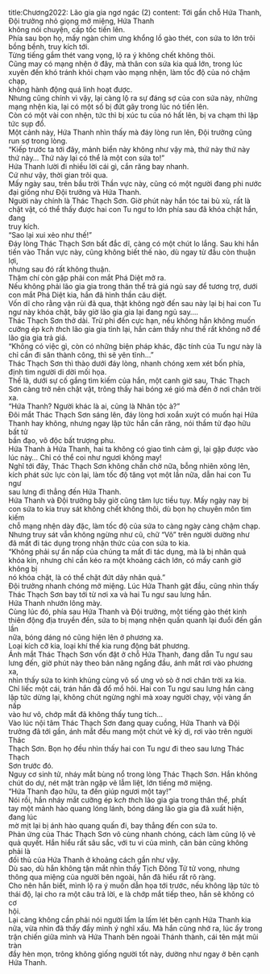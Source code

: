 title:Chương2022: Lão gia gia ngơ ngác (2)
content:
Tới gần chỗ Hứa Thanh, Đội trưởng nhỏ giọng mở miệng, Hứa Thanh<br>không nói chuyện, cấp tốc tiến lên.<br>Phía sau bọn họ, mấy ngàn chim ưng khổng lồ gào thét, con sứa to lớn trôi<br>bồng bềnh, truy kích tới.<br>Từng tiếng gầm thét vang vọng, lộ ra ý không chết không thôi.<br>Cũng may có mạng nhện ở đây, mà thân con sứa kia quá lớn, trong lúc<br>xuyên đến khó tránh khỏi chạm vào mạng nhện, làm tốc độ của nó chậm chạp,<br>không hành động quá linh hoạt được.<br>Nhưng cũng chính vì vậy, lại càng lộ ra sự đáng sợ của con sứa này, những<br>mạng nhện kia, lại có một số bị đứt gãy trong lúc nó tiến lên.<br>Còn có một vài con nhện, tức thì bị xúc tu của nó hất lên, bị va chạm thì lập<br>tức sụp đổ.<br>Một cảnh này, Hứa Thanh nhìn thấy mà đáy lòng run lên, Đội trưởng cũng<br>run sợ trong lòng.<br>“Kiếp trước ta tới đây, mảnh biển này không như vậy mà, thứ này thứ này<br>thứ này… Thứ này lại có thể là một con sứa to!”<br>Hứa Thanh lười đi nhiều lời cái gì, cắn răng bay nhanh.<br>Cứ như vậy, thời gian trôi qua.<br>Mấy ngày sau, trên bầu trời Thần vực này, cũng có một người đang phi nước<br>đại giống như Đội trưởng và Hứa Thanh.<br>Người này chính là Thác Thạch Sơn. Giờ phút này hắn tóc tai bù xù, rất là<br>chật vật, có thể thấy được hai con Tu ngư to lớn phía sau đã khóa chặt hắn, đang<br>truy kích.<br>“Sao lại xui xẻo như thế!”<br>Đáy lòng Thác Thạch Sơn bất đắc dĩ, càng có một chút lo lắng. Sau khi hắn<br>tiến vào Thần vực này, cũng không biết thế nào, dù ngay từ đầu còn thuận lợi,<br>nhưng sau đó rất không thuận.<br>Thậm chí còn gặp phải con mắt Phá Diệt mở ra.<br>Nếu không phải lão gia gia trong thân thể trả giá ngủ say để tương trợ, dưới<br>con mắt Phá Diệt kia, hắn đã hình thần câu diệt.<br>Vốn dĩ cho rằng vận rủi đã qua, thật không ngờ đến sau này lại bị hai con Tu<br>ngư này khóa chặt, bây giờ lão gia gia lại đang ngủ say….<br>Thác Thạch Sơn thở dài. Trừ phi đến cực hạn, nếu không hắn không muốn<br>cưỡng ép k*ch th*ch lão gia gia tỉnh lại, hắn cảm thấy như thế rất không nỡ để<br>lão gia gia trả giá.<br>“Không có việc gì, còn có những biện pháp khác, đặc tính của Tu ngư này là<br>chỉ cần đi săn thành công, thì sẽ yên tĩnh…”<br>Thác Thạch Sơn thì thào dưới đáy lòng, nhanh chóng xem xét bốn phía,<br>định tìm người di dời mối họa.<br>Thế là, dưới sự cố gắng tìm kiếm của hắn, một canh giờ sau, Thác Thạch<br>Sơn càng trở nên chật vật, trông thấy hai bóng xé gió mà đến ở nơi chân trời xa.<br>“Hứa Thanh? Người khác là ai, cũng là Nhân tộc à?”<br>Đôi mắt Thác Thạch Sơn sáng lên, đáy lòng hơi xoắn xuýt có muốn hại Hứa<br>Thanh hay không, nhưng ngay lập tức hắn cắn răng, nói thầm tử đạo hữu bất tử<br>bần đạo, vô độc bất trượng phu.<br>Hứa Thanh à Hứa Thanh, hai ta không có giao tình cảm gì, lại gặp được vào<br>lúc này… Chỉ có thể coi như ngươi không may!<br>Nghĩ tới đây, Thác Thạch Sơn không chần chờ nữa, bỗng nhiên xông lên,<br>kích phát sức lực còn lại, làm tốc độ tăng vọt một lần nữa, dẫn hai con Tu ngư<br>sau lưng đi thẳng đến Hứa Thanh.<br>Hứa Thanh và Đội trưởng bây giờ cũng tâm lực tiều tụy. Mấy ngày nay bị<br>con sứa to kia truy sát không chết không thôi, dù bọn họ chuyên môn tìm kiếm<br>chỗ mạng nhện dày đặc, làm tốc độ của sứa to càng ngày càng chậm chạp.<br>Nhưng truy sát vẫn không ngừng như cũ, chữ “Vô” trên người dường như<br>đã mất đi tác dụng trong nhận thức của con sứa to kia.<br>“Không phải sự ẩn nấp của chúng ta mất đi tác dụng, mà là bị nhân quả<br>khóa kín, nhưng chỉ cần kéo ra một khoảng cách lớn, có mấy canh giờ không bị<br>nó khóa chặt, là có thể chặt đứt dây nhân quả.”<br>Đội trưởng nhanh chóng mở miệng. Lúc Hứa Thanh gật đầu, cũng nhìn thấy<br>Thác Thạch Sơn bay tới từ nơi xa và hai Tu ngư sau lưng hắn.<br>Hứa Thanh nhướn lông mày.<br>Cùng lúc đó, phía sau Hứa Thanh và Đội trưởng, một tiếng gào thét kinh<br>thiên động địa truyền đến, sứa to bị mạng nhện quấn quanh lại đuổi đến gần lần<br>nữa, bóng dáng nó cũng hiện lên ở phương xa.<br>Loại kích cỡ kia, loại khí thế kia rung động bát phương.<br>Ánh mắt Thác Thạch Sơn vốn đặt ở chỗ Hứa Thanh, đang dẫn Tu ngư sau<br>lưng đến, giờ phút này theo bản năng ngẩng đầu, ánh mắt rơi vào phương xa,<br>nhìn thấy sứa to kinh khủng cùng vô số ưng vỏ sò ở nơi chân trời xa kia.<br>Chỉ liếc một cái, trán hắn đã đổ mồ hôi. Hai con Tu ngư sau lưng hắn càng<br>lập tức dừng lại, không chút ngừng nghỉ mà xoay người chạy, vội vàng ẩn nấp<br>vào hư vô, chớp mắt đã không thấy tung tích…<br>Vào lúc nội tâm Thác Thạch Sơn đang quay cuồng, Hứa Thanh và Đội<br>trưởng đã tới gần, ánh mắt đều mang một chút vẻ kỳ dị, rơi vào trên người Thác<br>Thạch Sơn. Bọn họ đều nhìn thấy hai con Tu ngư đi theo sau lưng Thác Thạch<br>Sơn trước đó.<br>Nguy cơ sinh tử, nháy mắt bùng nổ trong lòng Thác Thạch Sơn. Hắn không<br>chút do dự, nét mặt tràn ngập vẻ lẫm liệt, lớn tiếng mở miệng.<br>“Hứa Thanh đạo hữu, ta đến giúp ngươi một tay!”<br>Nói rồi, hắn nháy mắt cưỡng ép k*ch th*ch lão gia gia trong thân thể, phất<br>tay một mảnh hào quang lóng lánh, bóng dáng lão gia gia đã xuất hiện, đang lúc<br>mờ mịt lại bị ánh hào quang quấn đi, bay thẳng đến con sứa to.<br>Phản ứng của Thác Thạch Sơn vô cùng nhanh chóng, cách làm cũng lộ vẻ<br>quả quyết. Hắn hiểu rất sâu sắc, với tu vi của mình, căn bản cũng không phải là<br>đối thủ của Hứa Thanh ở khoảng cách gần như vậy.<br>Dù sao, dù hắn không tận mắt nhìn thấy Tịch Đông Tử tử vong, nhưng<br>thông qua miệng của người bên ngoài, hắn đã hiểu rất rõ ràng.<br>Cho nên hắn biết, mình lộ ra ý muốn dẫn họa tới trước, nếu không lập tức tỏ<br>thái độ, lại cho ra một câu trả lời, e là chớp mắt tiếp theo, hắn sẽ không có cơ<br>hội.<br>Lại càng không cần phải nói người lấm la lấm lét bên cạnh Hứa Thanh kia<br>nữa, vừa nhìn đã thấy đầy mình ý nghĩ xấu. Mà hắn cũng nhớ ra, lúc ấy trong<br>trận chiến giữa mình và Hứa Thanh bên ngoài Thánh thành, cái tên mặt mũi tràn<br>đầy hèn mọn, trông không giống người tốt này, dường như ngay ở bên cạnh<br>Hứa Thanh.